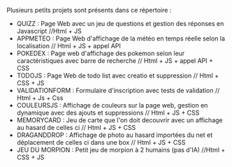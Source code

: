 Plusieurs petits projets sont présents dans ce répertoire :
  - QUIZZ : Page Web avec un jeu de questions et gestion des réponses en Javascript //Html + JS
  - APPMETEO : Page Web d'affichage de la météo en temps réelle selon la localisation // Html + JS + appel API
  - POKEDEX : Page web d'affichage des pokemon selon leur caractéristiques avec barre de recherche // Html + JS + appel API + CSS
  - TODOJS : Page Web de todo list avec creatio et suppression // Html + CSS + JS
  - VALIDATIONFORM : Formulaire d'inscription avec tests de validation // Html + Js + Css
  - COULEURSJS : Affichage de couleurs sur la page web, gestion en dynamique avec des ajouts et suppressions // Html + JS + CSS
  - MEMORYCARD : Jeu de carte que l'on doit decouvrir avec un affichage au hasard de celles ci // Html + JS + CSS
  - DRAGANDDROP : Affichage de photo au hasard importées du net et déplacement de celles ci dans une box // Html + JS + CSS
  - JEU DU MORPION : Petit jeu de morpion à 2 humains (pas d'IA) //Html + CSS + JS

